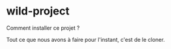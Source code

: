 # wild-project
Comment installer ce projet ?

Tout ce que nous avons à faire pour l'instant, c'est de le cloner.
